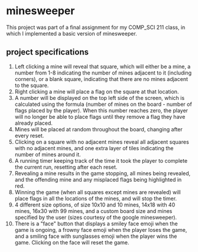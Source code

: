 # minesweeper
This project was part of a final assignment for my COMP_SCI 211 class, in which I implemented a basic version of minesweeper.

## project specifications
1. Left clicking a mine will reveal that square, which will either be a mine, a number from 1-8 indicating the number of mines adjacent to it (including corners), or a blank square, indicating that there are no mines adjacent to the square.
2. Right clicking a mine will place a flag on the square at that location.
3. A number will be displayed on the top left side of the screen, which is calculated using the formula (number of mines on the board - number of flags placed by the player). When this number reaches zero, the player will no longer be able to place flags until they remove a flag they have already placed.
4. Mines will be placed at random throughout the board, changing after every reset.
5. Clicking on a square with no adjacent mines reveal all adjacent squares with no adjacent mines, and one extra layer of tiles indicating the number of mines around it.
6. A running timer keeping track of the time it took the player to complete the current run, resetting after each reset.
7. Revealing a mine results in the game stopping, all mines being revealed, and the offending mine and any misplaced flags being highlighted in red.
8. Winning the game (when all squares except mines are revealed) will place flags in all the locations of the mines, and will stop the timer.
9. 4 different size options, of size 10x10 and 10 mines, 14x18 with 40 mines, 16x30 with 99 mines, and a custom board size and mines specified by the user (sizes courtesy of the google minesweeper).
10. There is a "face" button that displays a smiley face emoji when the game is ongoing, a frowny face emoji when the player loses the game, and a smiling face with sunglasses emoji when the player wins the game. Clicking on the face will reset the game.

